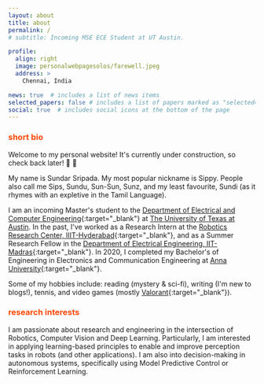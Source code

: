 ```yaml
---
layout: about
title: about
permalink: /
# subtitle: Incoming MSE ECE Student at UT Austin.

profile:
  align: right
  image: personalwebpagesolos/farewell.jpeg
  address: >
    Chennai, India

news: true  # includes a list of news items
selected_papers: false # includes a list of papers marked as "selected={true}"
social: true  # includes social icons at the bottom of the page
---
```


### <span style="color:#ff4703">short bio</span>

Welcome to my personal website! It's currently under construction, so check back later! :hammer: :wrench:

My name is Sundar Sripada. My most popular nickname is Sippy. People also call me Sips, Sundu, Sun-Sun, Sunz, and my least favourite, Sundi (as it rhymes with an expletive in the Tamil Language). 

I am an incoming Master's student to the [Department of Electrical and Computer Engineering](https://www.ece.utexas.edu/){:target="_blank"} at [The University of Texas at Austin](https://www.utexas.edu/). In the past, I've worked as a Research Intern at the [Robotics Research Center, IIIT-Hyderabad](https://robotics.iiit.ac.in/){:target="_blank"}, and as a Summer Research Fellow in the [Department of Electrical Engineering, IIT-Madras](https://www.ee.iitm.ac.in/){:target="_blank"}. In 2020, I completed my Bachelor's of Engineering in Electronics and Communication Engineering at [Anna University](https://www.annauniv.edu/){:target="_blank"}. 

Some of my hobbies include: reading (mystery & sci-fi), writing (I'm new to blogs!), tennis, and video games (mostly [Valorant](https://playvalorant.com/en-us/){:target="_blank"}).

### <span style="color:#ff4703">research interests</span>

I am passionate about research and engineering in the intersection of Robotics, Computer Vision and Deep Learning. Particularly, I am interested in applying learning-based principles to enable and improve perception tasks in robots (and other applications). I am also into decision-making in autonomous systems, specifically using Model Predictive Control or Reinforcement Learning. 

<!-- Write your biography here. Tell the world about yourself. Link to your favorite [subreddit](http://reddit.com). You can put a picture in, too. The code is already in, just name your picture `prof_pic.jpg` and put it in the `img/` folder.

Put your address / P.O. box / other info right below your picture. You can also disable any these elements by editing `profile` property of the YAML header of your `_pages/about.md`. Edit `_bibliography/papers.bib` and Jekyll will render your [publications page](/al-folio/publications/) automatically.

Link to your social media connections, too. This theme is set up to use [Font Awesome icons](http://fortawesome.github.io/Font-Awesome/) and [Academicons](https://jpswalsh.github.io/academicons/), like the ones below. Add your Facebook, Twitter, LinkedIn, Google Scholar, or just disable all of them. -->
